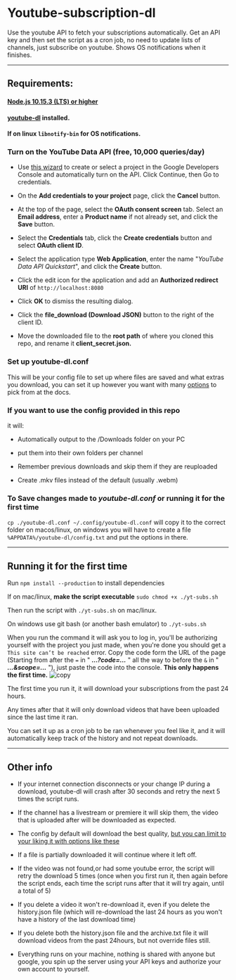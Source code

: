
# Youtube-subscription-dl

  

Use the youtube API to fetch your subscriptions automatically. Get an API key and then set the script as a cron job, no need to update lists of channels, just subscribe on youtube. Shows OS notifications when it finishes.

  

---

  

## Requirements:

  

#### [Node.js 10.15.3 (LTS) or higher](https://nodejs.org/en/)

  

#### [youtube-dl](http://ytdl-org.github.io/youtube-dl/download.html) installed.

  

#### If on linux `libnotify-bin` for OS notifications.

  

### Turn on the YouTube Data API (free, 10,000 queries/day)

  

- Use [this wizard](https://console.developers.google.com/flows/enableapi?apiid=youtube) to create or select a project in the Google Developers Console and automatically turn on the API. Click Continue, then Go to credentials.

  

- On the **Add credentials to your project** page, click the **Cancel** button.

  

- At the top of the page, select the **OAuth consent screen** tab. Select an **Email address**, enter a **Product name** if not already set, and click the **Save** button.

  

- Select the **Credentials** tab, click the **Create credentials** button and select **OAuth client ID**.

  

- Select the application type **Web Application**, enter the name "*YouTube Data API Quickstart*", and click the **Create** button.

  

- Click the edit icon for the application and add an **Authorized redirect URI** of `http://localhost:8080`

  

- Click **OK** to dismiss the resulting dialog.

  

- Click the **file_download (Download JSON)** button to the right of the client ID.

  

- Move the downloaded file to the **root path** of where you cloned this repo, and rename it **client_secret.json.**

  

### Set up youtube-dl.conf

  

This will be your config file to set up where files are saved and what extras you download, you can set it up however you want with many [options](https://github.com/ytdl-org/youtube-dl/blob/master/README.md#options) to pick from at the docs.

  
  

### If you want to use the config provided in this repo

  

it will:

  

- Automatically output to the /Downloads folder on your PC

- put them into their own folders per channel

- Remember previous downloads and skip them if they are reuploaded

- Create .mkv files instead of the default (usually .webm)

  

### To Save changes made to *youtube-dl.conf* or running it for the first time

  

`cp ./youtube-dl.conf ~/.config/youtube-dl.conf` will copy it to the correct folder on macos/linux, on windows you will have to create a file `%APPDATA%/youtube-dl/config.txt` and put the options in there.

  

---

  

## Running it for the first time

  

Run `npm install --production` to install dependencies

  

If on mac/linux, **make the script executable**  `sudo chmod +x ./yt-subs.sh`

  

Then run the script with `./yt-subs.sh` on mac/linux.

On windows use git bash (or another bash emulator) to `./yt-subs.sh`

  

When you run the command it will ask you to log in, you'll be authorizing yourself with the project you just made, when you're done you should get a `This site can’t be reached` error. Copy the code form the URL of the page (Starting from after the `=` in " ***...?code=...*** " all the way to before the `&` in " ***...&scope=...*** "), just paste the code into the console. **This only happens the first time.**
![copy](https://i.imgur.com/1hzkHMM.png)

  

The first time you run it, it will download your subscriptions from the past 24 hours.

  

Any times after that it will only download videos that have been uploaded since the last time it ran.

  

You can set it up as a cron job to be ran whenever you feel like it, and it will automatically keep track of the history and not repeat downloads.

  

---

  

## Other info

  

- If your internet connection disconnects or your change IP during a download, youtube-dl will crash after 30 seconds and retry the next 5 times the script runs.

  

- If the channel has a livestream or premiere it will skip them, the video that is uploaded after will be downloaded as expected.

  

- The config by default will download the best quality, [but you can limit to your liking it with options like these](https://askubuntu.com/questions/486297/how-to-select-video-quality-from-youtube-dl)

  

- If a file is partially downloaded it will continue where it left off.

  

- If the video was not found,or had some youtube error, the script will retry the download 5 times (once when you first run it, then again before the script ends, each time the script runs after that it will try again, until a total of 5)

  

- If you delete a video it won't re-download it, even if you delete the history.json file (which will re-download the last 24 hours as you won't have a history of the last download time)

  

- If you delete both the history.json file and the archive.txt file it will download videos from the past 24hours, but not override files still.

  

- Everything runs on your machine, nothing is shared with anyone but google, you spin up the server using your API keys and authorize your own account to yourself.